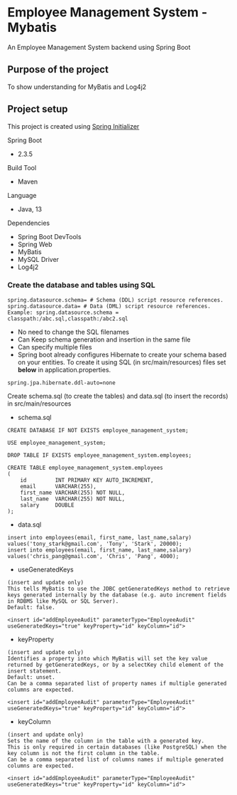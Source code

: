 # Employee Management System - Mybatis

An Employee Management System backend using Spring Boot

## Purpose of the project

To show understanding for MyBatis and Log4j2

## Project setup

This project is created using [Spring Initializer](https://start.spring.io/)

Spring Boot

- 2.3.5

Build Tool

- Maven

Language

- Java, 13

Dependencies

- Spring Boot DevTools
- Spring Web
- MyBatis
- MySQL Driver
- Log4j2

### Create the database and tables using SQL
````
spring.datasource.schema= # Schema (DDL) script resource references.
spring.datasource.data= # Data (DML) script resource references.
Example: spring.datasource.schema = classpath:/abc.sql,classpath:/abc2.sql
````
- No need to change the SQL filenames
- Can Keep schema generation and insertion in the same file
- Can specify multiple files
- Spring boot already configures Hibernate to create your schema based on your entities. To create it using SQL (in src/main/resources) files set <b>below</b> in application.properties.
````
spring.jpa.hibernate.ddl-auto=none
````
Create schema.sql (to create the tables) and data.sql (to insert the records) in src/main/resources
- schema.sql
````
CREATE DATABASE IF NOT EXISTS employee_management_system;

USE employee_management_system;

DROP TABLE IF EXISTS employee_management_system.employees;

CREATE TABLE employee_management_system.employees
(
    id         INT PRIMARY KEY AUTO_INCREMENT,
    email      VARCHAR(255),
    first_name VARCHAR(255) NOT NULL,
    last_name  VARCHAR(255) NOT NULL,
    salary     DOUBLE
);
````
- data.sql
````
insert into employees(email, first_name, last_name,salary) values('tony_stark@gmail.com', 'Tony', 'Stark', 20000);
insert into employees(email, first_name, last_name,salary) values('chris_pang@gmail.com', 'Chris', 'Pang', 4000);
````

- useGeneratedKeys
````
(insert and update only) 
This tells MyBatis to use the JDBC getGeneratedKeys method to retrieve keys generated internally by the database (e.g. auto increment fields in RDBMS like MySQL or SQL Server).
Default: false.

<insert id="addEmployeeAudit" parameterType="EmployeeAudit" useGeneratedKeys="true" keyProperty="id" keyColumn="id">
````

- keyProperty
````
(insert and update only) 
Identifies a property into which MyBatis will set the key value returned by getGeneratedKeys, or by a selectKey child element of the insert statement. 
Default: unset. 
Can be a comma separated list of property names if multiple generated columns are expected.

<insert id="addEmployeeAudit" parameterType="EmployeeAudit" useGeneratedKeys="true" keyProperty="id" keyColumn="id">
````

- keyColumn
````
(insert and update only) 
Sets the name of the column in the table with a generated key. 
This is only required in certain databases (like PostgreSQL) when the key column is not the first column in the table. 
Can be a comma separated list of columns names if multiple generated columns are expected.

<insert id="addEmployeeAudit" parameterType="EmployeeAudit" useGeneratedKeys="true" keyProperty="id" keyColumn="id">
````